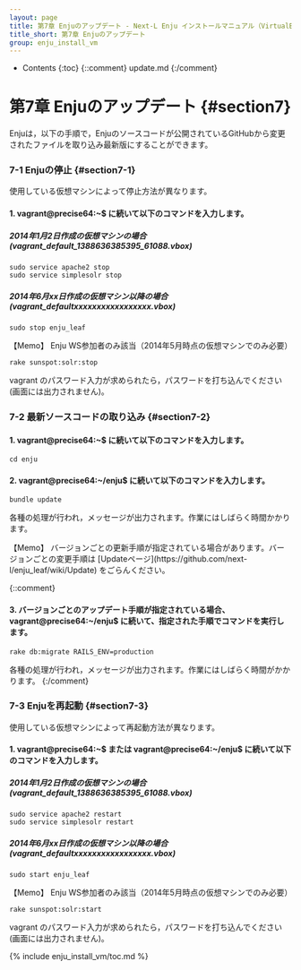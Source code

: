 ```yaml
---
layout: page
title: 第7章 Enjuのアップデート - Next-L Enju インストールマニュアル（VirtualBox編）
title_short: 第7章 Enjuのアップデート
group: enju_install_vm
---
```


* Contents
{:toc}
{::comment} update.md {:/comment}

第7章 Enjuのアップデート {#section7}
====================================

Enjuは，以下の手順で，Enjuのソースコードが公開されているGitHubから変更されたファイルを取り込み最新版にすることができます。

### 7-1 Enjuの停止 {#section7-1}

使用している仮想マシンによって停止方法が異なります。

#### 1. vagrant@precise64:~$ に続いて以下のコマンドを入力します。

##### 2014年1月2日作成の仮想マシンの場合 (vagrant_default_1388636385395_61088.vbox)

	sudo service apache2 stop
	sudo service simplesolr stop

##### 2014年6月xx日作成の仮想マシン以降の場合 (vagrant_defaultxxxxxxxxxxxxxxxxx.vbox)

	sudo stop enju_leaf

<div class="alert alert-info memo" markdown="1">
【Memo】 Enju WS参加者のみ該当（2014年5月時点の仮想マシンでのみ必要）

	rake sunspot:solr:stop

</div>

vagrant のパスワード入力が求められたら，パスワードを打ち込んでください(画面には出力されません)。

### 7-2 最新ソースコードの取り込み {#section7-2}

#### 1. vagrant@precise64:~$ に続いて以下のコマンドを入力します。

	cd enju

#### 2. vagrant@precise64:~/enju$ に続いて以下のコマンドを入力します。

	bundle update

各種の処理が行われ，メッセージが出力されます。作業にはしばらく時間かかります。

<div class="alert alert-info memo" markdown="1">
【Memo】 バージョンごとの更新手順が指定されている場合があります。バージョンごとの変更手順は [Updateページ](https://github.com/next-l/enju_leaf/wiki/Update) をごらんください。
</div>

{::comment}
#### 3. バージョンごとのアップデート手順が指定されている場合、 vagrant@precise64:~/enju$ に続いて、指定された手順でコマンドを実行します。

	rake db:migrate RAILS_ENV=production

各種の処理が行われ，メッセージが出力されます。作業にはしばらく時間がかかります。
{:/comment}

### 7-3 Enjuを再起動 {#section7-3}

使用している仮想マシンによって再起動方法が異なります。

#### 1. vagrant@precise64:~$ または vagrant@precise64:~/enju$ に続いて以下のコマンドを入力します。

##### 2014年1月2日作成の仮想マシンの場合 (vagrant_default_1388636385395_61088.vbox)

	sudo service apache2 restart
	sudo service simplesolr restart

##### 2014年6月xx日作成の仮想マシン以降の場合 (vagrant_defaultxxxxxxxxxxxxxxxxx.vbox)

	sudo start enju_leaf

<div class="alert alert-info memo" markdown="1">
【Memo】 Enju WS参加者のみ該当（2014年5月時点の仮想マシンでのみ必要）

	rake sunspot:solr:start

</div>

vagrant のパスワード入力が求められたら，パスワードを打ち込んでください(画面には出力されません)。

{% include enju_install_vm/toc.md %}

